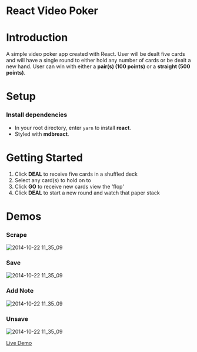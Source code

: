 # React Video Poker

# Introduction
A simple video poker app created with React. User will be dealt five cards and will have a single round to either hold any number of cards or be dealt a new hand. User can win with either a **pair(s) (100 points)** or a **straight (500 points)**.

# Setup
### Install dependencies
  * In your root directory, enter ```yarn``` to install **react**.
  * Styled with **mdbreact**.


# Getting Started
1. Click **DEAL** to receive five cards in a shuffled deck
2. Select any card(s) to hold on to
3. Click **GO** to receive new cards view the 'flop'
4. Click **DEAL** to start a new round and watch that paper stack

# Demos

### Scrape

![2014-10-22 11_35_09](https://thumbs.gfycat.com/ImaginaryWebbedAmericancurl-size_restricted.gif)

### Save

![2014-10-22 11_35_09](https://thumbs.gfycat.com/BlankSatisfiedCusimanse-size_restricted.gif)

### Add Note

![2014-10-22 11_35_09](https://thumbs.gfycat.com/PleasedFrenchDwarfmongoose-size_restricted.gif)

### Unsave

![2014-10-22 11_35_09](https://thumbs.gfycat.com/ThriftyIllfatedGerbil-size_restricted.gif)



[Live Demo](https://scrapebeast.herokuapp.com/)

